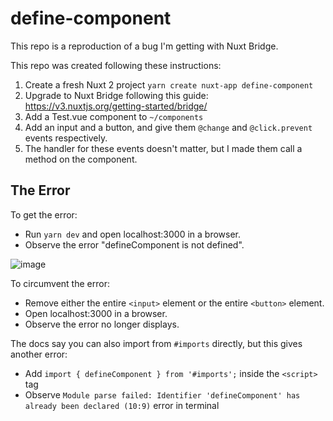 # define-component

This repo is a reproduction of a bug I'm getting with Nuxt Bridge.

This repo was created following these instructions:

1. Create a fresh Nuxt 2 project `yarn create nuxt-app define-component`
2. Upgrade to Nuxt Bridge following this guide: https://v3.nuxtjs.org/getting-started/bridge/
3. Add a Test.vue component to `~/components`
4. Add an input and a button, and give them `@change` and `@click.prevent` events respectively.
5. The handler for these events doesn't matter, but I made them call a method on the component.

## The Error

To get the error:

- Run `yarn dev` and open localhost:3000 in a browser.
- Observe the error "defineComponent is not defined".

![image](https://user-images.githubusercontent.com/2754728/146798150-710ef71d-7cac-4937-ab68-3e60b20958dd.png)


To circumvent the error:

- Remove either the entire `<input>` element or the entire `<button>` element.
- Open localhost:3000 in a browser.
- Observe the error no longer displays.

The docs say you can also import from `#imports` directly, but this gives another error:

- Add `import { defineComponent } from '#imports';` inside the `<script>` tag
- Observe `Module parse failed: Identifier 'defineComponent' has already been declared (10:9)` error in terminal
